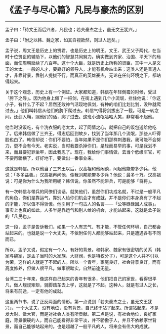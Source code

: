 # 《孟子与尽心篇》凡民与豪杰的区别

------

孟子曰：「待文王而后兴者，凡民也；若夫豪杰之士，虽无文王犹兴。」

孟子曰：「附之以韩、魏之家，如其自视欿然，则过人远矣。」

孟子说，周文王是历史上的贤君，也是历史上的明王。文王、武王父子两代，在当时十位贤臣的辅助下，以他们的智慧共同努力，确实做到齐家、治国、平天下的局面，而使周朝延续了八百年。这十个大臣，就是历史上所称的贤臣，其中一人是文王的太太。一般的人才，要靠好的领导人，才能有机会站出来；这类人还是普通人才，非靠背景，靠别人提拔不行。而真正的英雄豪杰，无论在任何环境之下，都站得起来。

关于这个观念，历史上有一个例证。大家都知道，韩信在年轻倒霉的时候，受过「胯下之辱」。因为他身上佩了一把剑，在街上遇到几个小流氓，拦住他说：「你这小子，有什么了不起？居然还敢神气活现地佩剑，有种的咱们比划比划，没种就爬过去。」他们叫韩信从他们的胯下爬过去。韩信气得将剑拔出了一截，可是一转念间，还剑入鞘，照他们的话，爬了过去。这班小流氓哈哈大笑，非常看不起他。

他当时没饭吃，有个洗衣服的老太太，起了同情之心，就把自己的饭包送给他吃了。后来韩信做了三齐王，得志后回到故乡，找到了当年那几个流氓，那些人吓得脸也白了。韩信却说：你们不要怕，当年如果不是你们那样刺激我，我可能不会努力，更不会有今天。老实说，当时我要杀掉你们，是轻而易举的事，可是我划不来，而且要犯罪坐牢，因此我忍了。现在，我给你们事情做，去当个低级军官，可不要再骄横了，好好地干，要做出一番事业来。

这就是韩信。所以他当了三齐王以后，汉高祖和他闲谈，问起他能带多少兵，他说：「多多益善。」汉高祖再问他，像我刘邦能带多少兵？他说：最多十万。汉高祖说：可是你为什么为我所用呢？韩信说，你虽然不能带兵，可是能够「将将」。

有一次韩信与带兵的同僚们谈话，就笑他们，虽然你们功成名就，不过是一般平凡的角色，你们是靠运气，靠别人给你们机会才有成就，并不是你们本身真有了不起的才能，所以值不得骄傲。他引用了一句古人的名言——「公等碌碌因人成事」。事实上也真的如此，人多半是靠运气和别人给的机会，才能站起来，这就是孟子说的「凡民也」。

这一段，孟子是告诉我们，如果一个人有志气、有才能，不管任何环境，自己都会站起来的。也就是说一个大丈夫，不依附任何人都能够站起来，只是遭遇各有不同而已。

所以，孟子又说，假定有一个人，有好的背景，和韩家、魏家有很密切的关系（韩家与魏家，是孟子当时的大家族、大财阀，也是特权分子），可是这个人并不引以为荣，这样的人就是了不起的人。所以一个青年，家庭良好，社会背景良好，而有高度修养，但做人很平凡，做事很踏实，自然前途无量。

台湾二三十年来，像这样自己起来的青年有很多，他们把自己的家世，看得很平凡，做人规规矩矩，骑脚踏车去上学，这就是了不起。这种人，就是有过人之长，将来有前途，一定有他的成就。

这里两节书，说了正反两面的情形。第一点说到「若夫豪杰之士，虽无文王犹兴」，一个大丈夫，没有地位，没有背景，自己终于站了起来。所谓站起来，不是发大财、做大官，而是对社会人类有所贡献。第二点是说，有社会地位，良好家庭，背景很硬的人，而自己能看得非常平淡，并不骄傲于人，并且不依赖家世背景，而自己能够站起来的，也是超越了一般平凡的人，将来会有伟大的成就。

